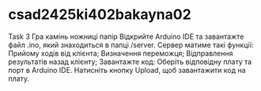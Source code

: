 # csad2425ki402bakayna02

Task 3 Гра камінь ножниці папір
Відкрийте Arduino IDE та завантажте файл .ino, який знаходиться в папці /server.
Сервер матиме такі функції:
Прийому ходів від клієнта;
Визначення переможця;
Відправлення результатів назад клієнту;
Завантажте код:
Оберіть відповідну плату та порт в Arduino IDE.
Натисніть кнопку Upload, щоб завантажити код на плату.
